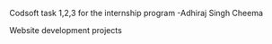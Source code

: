 Codsoft task 1,2,3 for the internship program
-Adhiraj Singh Cheema 

Website development projects 

